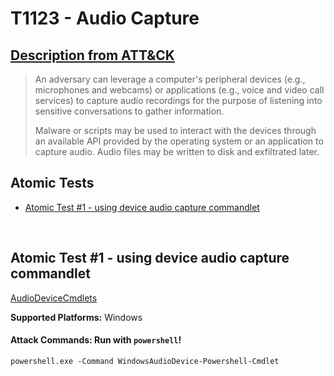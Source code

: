 # T1123 - Audio Capture
## [Description from ATT&CK](https://attack.mitre.org/wiki/Technique/T1123)
<blockquote>An adversary can leverage a computer's peripheral devices (e.g., microphones and webcams) or applications (e.g., voice and video call services) to capture audio recordings for the purpose of listening into sensitive conversations to gather information.

Malware or scripts may be used to interact with the devices through an available API provided by the operating system or an application to capture audio. Audio files may be written to disk and exfiltrated later.</blockquote>

## Atomic Tests

- [Atomic Test #1 - using device audio capture commandlet](#atomic-test-1---using-device-audio-capture-commandlet)


<br/>

## Atomic Test #1 - using device audio capture commandlet
[AudioDeviceCmdlets](https://github.com/cdhunt/WindowsAudioDevice-Powershell-Cmdlet)

**Supported Platforms:** Windows



#### Attack Commands: Run with `powershell`! 
```
powershell.exe -Command WindowsAudioDevice-Powershell-Cmdlet
```






<br/>
